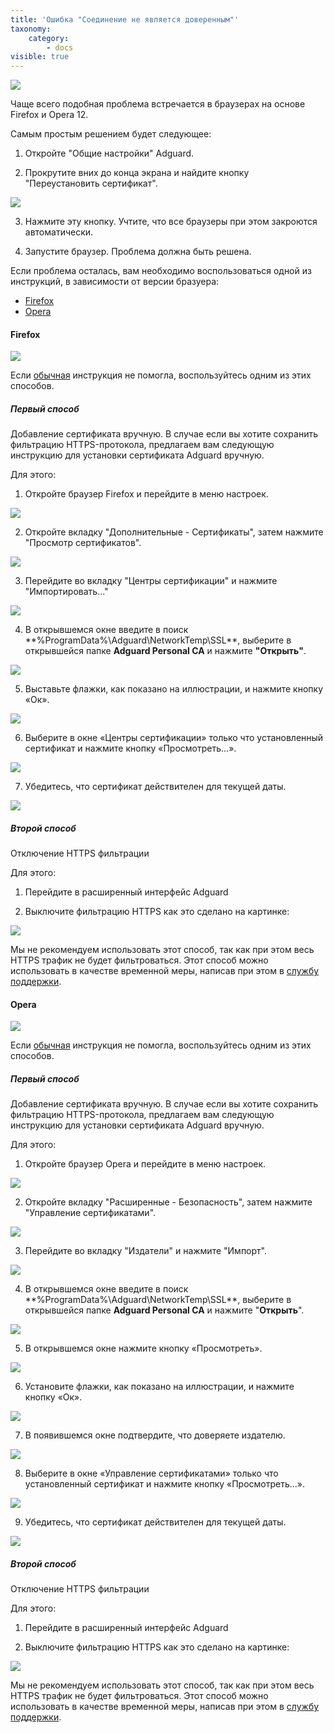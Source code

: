 ```yaml
---
title: 'Ошибка "Соединение не является доверенным"'
taxonomy:
    category:
        - docs
visible: true
---
```


![](https://cdn.adguard.com/public/Adguard/kb/ru/cert_ru.png)

Чаще всего подобная проблема встречается в браузерах на основе Firefox и Opera 12. 

<a name="basic"></a>
Самым простым решением будет следующее: 

1. Откройте "Общие настройки" Adguard. 

2. Прокрутите вних до конца экрана и найдите кнопку "Переустановить сертификат". 

![](cert_ru.png?cropResize=700,500)

3. Нажмите эту кнопку. Учтите, что все браузеры при этом закроются автоматически.

4. Запустите браузер. Проблема должна быть решена.

Если проблема осталась, вам необходимо воспользоваться одной из инструкций, в зависимости от версии бразуера:

* [Firefox](#firefox)
* [Opera](#opera)

<!---
* [Comodo IceDragon](#comodo)
* [K-Meleon](#k-meleon)
--->

<a name="firefox"></a>
#### Firefox

![](https://cdn.adguard.com/public/Adguard/kb/ru/certificate_ff/1.png)

Если [обычная](#basic) инструкция не помогла, воспользуйтесь одним из этих способов.

##### Первый способ

Добавление сертификата вручную.
В случае если вы хотите сохранить фильтрацию HTTPS-протокола, предлагаем вам следующую инструкцию для установки сертификата Adguard вручную.

Для этого:
1. Откройте браузер Firefox и перейдите в меню настроек.

![](https://cdn.adguard.com/public/Adguard/kb/ru/certificate_ff/2.png)

2. Откройте вкладку "Дополнительные - Сертификаты", затем нажмите "Просмотр сертификатов".

![](https://cdn.adguard.com/public/Adguard/kb/ru/certificate_ff/3.png)

3. Перейдите во вкладку "Центры сертификации" и нажмите "Импортировать..."

![](https://cdn.adguard.com/public/Adguard/kb/ru/certificate_ff/4.png)

4. В открывшемся окне введите в поиск **%ProgramData%\Adguard\NetworkTemp\SSL\**, выберите в открывшейся папке **Adguard Personal CA** и нажмите **"Открыть"**.

![](https://cdn.adguard.com/public/Adguard/kb/ru/certificate/5.png)

5. Выставьте флажки, как показано на иллюстрации, и нажмите кнопку «Ок».

![](https://cdn.adguard.com/public/Adguard/kb/ru/certificate_ff/5.png)

6. Выберите в окне «Центры сертификации» только что установленный сертификат и нажмите кнопку «Просмотреть…».

![](https://cdn.adguard.com/public/Adguard/kb/ru/certificate_ff/6.png)

7. Убедитесь, что сертификат действителен для текущей даты.

![](https://cdn.adguard.com/public/Adguard/kb/ru/certificate_ff/7.png)

##### Второй способ

Отключение HTTPS фильтрации

Для этого: 

1. Перейдите в расширенный интерфейс Adguard 

2. Выключите фильтрацию HTTPS как это сделано на картинке:

![](https.png)

Мы не рекомендуем использовать этот способ, так как при этом весь HTTPS трафик не будет фильтроваться. Этот способ можно использовать в качестве временной меры, написав при этом в [службу поддержки](/technical-support).

<a name="opera"></a>
#### Opera

![](https://cdn.adguard.com/public/Adguard/kb/ru/certificate/1.png)

Если [обычная](#basic) инструкция не помогла, воспользуйтесь одним из этих способов.

##### Первый способ

Добавление сертификата вручную.
В случае если вы хотите сохранить фильтрацию HTTPS-протокола, предлагаем вам следующую инструкцию для установки сертификата Adguard вручную.

Для этого:
1. Откройте браузер Opera и перейдите в меню настроек.

![](https://cdn.adguard.com/public/Adguard/kb/ru/certificate/2.png)

2. Откройте вкладку "Расширенные - Безопасность", затем нажмите "Управление сертификатами".

![](https://cdn.adguard.com/public/Adguard/kb/ru/certificate/3.png)

3. Перейдите во вкладку "Издатели" и нажмите "Импорт".

![](https://cdn.adguard.com/public/Adguard/kb/ru/certificate/4.png)

4. В открывшемся окне введите в поиск **%ProgramData%\Adguard\NetworkTemp\SSL\**, выберите в открывшейся папке **Adguard Personal CA** и нажмите "**Открыть**".

![](https://cdn.adguard.com/public/Adguard/kb/ru/certificate/5.png)

5. В открывшемся окне нажмите кнопку «Просмотреть».

![](https://cdn.adguard.com/public/Adguard/kb/ru/certificate/6.png)

6. Установите флажки, как показано на иллюстрации, и нажмите кнопку «Ок».

![](https://cdn.adguard.com/public/Adguard/kb/ru/certificate/7.png)

7. В появившемся окне подтвердите, что доверяете издателю.

![](https://cdn.adguard.com/public/Adguard/kb/ru/certificate/8.png)

8. Выберите в окне «Управление сертификатами» только что установленный сертификат и нажмите кнопку «Просмотреть…».

![](https://cdn.adguard.com/public/Adguard/kb/ru/certificate/9.png)

9. Убедитесь, что сертификат действителен для текущей даты.

![](https://cdn.adguard.com/public/Adguard/kb/ru/certificate/10.png)

##### Второй способ

Отключение HTTPS фильтрации

Для этого: 

1. Перейдите в расширенный интерфейс Adguard 

2. Выключите фильтрацию HTTPS как это сделано на картинке:

![](https.png)

Мы не рекомендуем использовать этот способ, так как при этом весь HTTPS трафик не будет фильтроваться. Этот способ можно использовать в качестве временной меры, написав при этом в [службу поддержки](/technical-support).

<!---
<a name="comodo"></a>
#### Comodo IceDragon

Если при использовании браузера Comodo IceDragon и включенной https фильтрации вы наблюдаете показанное на иллюстрации сообщение, то вам необходимо установить корневой сертификат Adguard или отключить фильтрацию https в сетевых настройках Adguard.

![](IceDragon_1.png)

Перейдите Настройки браузера, выберите в разделе «Дополнительные» вкладку «Сертификаты» и нажмите кнопку «Просмотр сертификатов».

![](IceDragon_2.png)

В открывшемся окне выберите вкладку Центры сертификации и нажмите кнопку «Импортировать…».

![](IceDragon_3.png)

В открывшемся окне в адресную строку введите **%ProgramData%\Adguard\NetworkTemp\SSL** и нажмите Enter.

![](IceDragon_4.png)

Выберите из списка «Adguard CA.cer» и нажмите «Открыть».

![](IceDragon_5.png)

В появившемся окне необходимо выбрать цели, для которых вы импортируете сертификат. Выбирайте все предложенные варианты, отметив их флажками, после чего жмите кнопку «ОК».

![](IceDragon_6.png)

Еще раз нажмите «ОК».

![](IceDragon_7.png)

После добавления сертификата перезагрузите браузер.

Готово! Теперь вы можете посещать защищенные сертификатом сайты.

<a name="k-meleon"></a>
#### K-Meleon

Если при посещении сайта, защищенного сертификатом, браузер выдает вам следующее сообщение, необходимо установить корневой сертификат.

![](K-Meleon_1.png)

Для установки корневого сертификата следуйте предложенной ниже инструкции.

Откройте меню "Инструменты", затем - "Просмотреть данные", затем - "Просмотреть сертификаты".

![](K-Meleon_2.png)

В открывшемся окне перейдите во вкладку "Центры сертификации" и нажмите "Импорт".

![](K-Meleon_3.png)

В открывшемся окне введите в адресную строку **%ProgramData%\Adguard\NetworkTemp\SS**L и нажмите Enter.

![](K-Meleon_4.png)

Выберите из списка "Adguard CA.cer" и нажмите "Открыть".

![](K-Meleon_5.png)

В открывшемся окне отметьте флажками все пункты и жмете "ОК".

![](K-Meleon_6.png)

Нажмите еще раз "Ок".

![](K-Meleon_7.png)

После добавления сертификата перезагрузите браузер.

Готово! Теперь вы можете посещать защищенные сертификатом сайты.

--->
